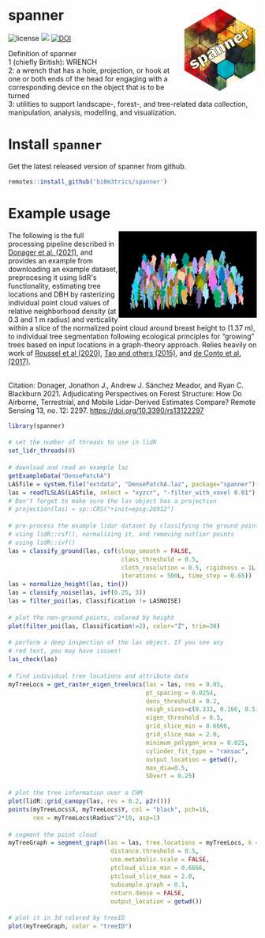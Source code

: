 # spanner <img src="https://github.com/bi0m3trics/spanner/blob/master/img/spanner_hex_logo.png" width="150" align="right"/>
![license](https://img.shields.io/badge/Licence-GPL--3-blue.svg) 
[![](https://www.r-pkg.org/badges/version/spanner)](https://cran.r-project.org/package=spanner)
[![DOI](https://zenodo.org/badge/DOI/10.5281/zenodo.4624277.svg)](https://doi.org/10.5281/zenodo.4624277)

Definition of spanner
<br/>1 (chiefly British): WRENCH
<br/>2: a wrench that has a hole, projection, or hook at one or both ends of the head for engaging with a corresponding device on the object that is to be turned
<br/>3: utilities to support landscape-, forest-, and tree-related data collection, manipulation, analysis, modelling, and visualization. 

# Install `spanner`

Get the latest released version of spanner from github.

```r
remotes::install_github('bi0m3trics/spanner')
```

# Example usage

<img align="right" height="175" src="./img/graph.gif">

The following is the full processing pipeline described in <a href="https://doi.org/10.3390/rs13122297">Donager et al. (2021)</a>, and provides an example from downloading an example dataset, preprocesing it using lidR's functionality, estimating tree locations and DBH by rasterizing individual point cloud values of relative neighborhood density (at 0.3 and 1 m radius) and verticality within a slice of the normalized point cloud around breast height to 
(1.37 m), to individual tree segmentation following ecological principles for “growing” trees based on input locations in a graph-theory approach. Relies heavily on work of <a href = "https://www.sciencedirect.com/science/article/pii/S0034425720304314">Roussel et al (2020)</a>, <a href="https://www.sciencedirect.com/science/article/abs/pii/S0924271615002373?via%3Dihub">Tao and others (2015)</a>, and <a href="https://www.sciencedirect.com/science/article/abs/pii/S0168169917301114?via%3Dihub">de Conto et al. (2017)</a>.<br/><br/>

Citation: Donager, Jonathon J., Andrew J. Sánchez Meador, and Ryan C. Blackburn 2021. Adjudicating Perspectives on Forest Structure: How Do Airborne, Terrestrial, and Mobile Lidar-Derived Estimates Compare? Remote Sensing 13, no. 12: 2297. https://doi.org/10.3390/rs13122297

```r
library(spanner)

# set the number of threads to use in lidR
set_lidr_threads(8)

# download and read an example laz
getExampleData("DensePatchA")
LASfile = system.file("extdata", "DensePatchA.laz", package="spanner")
las = readTLSLAS(LASfile, select = "xyzcr", "-filter_with_voxel 0.01")
# Don't forget to make sure the las object has a projection
# projection(las) = sp::CRS("+init=epsg:26912")

# pre-process the example lidar dataset by classifying the ground points
# using lidR::csf(), normalizing it, and removing outlier points 
# using lidR::ivf()
las = classify_ground(las, csf(sloop_smooth = FALSE, 
                                class_threshold = 0.5,
                                cloth_resolution = 0.5, rigidness = 1L, 
                                iterations = 500L, time_step = 0.65))
las = normalize_height(las, tin())
las = classify_noise(las, ivf(0.25, 3))
las = filter_poi(las, Classification != LASNOISE)

# plot the non-ground points, colored by height
plot(filter_poi(las, Classification!=2), color="Z", trim=30)

# perform a deep inspection of the las object. If you see any 
# red text, you may have issues!
las_check(las)

# find individual tree locations and attribute data
myTreeLocs = get_raster_eigen_treelocs(las = las, res = 0.05, 
                                       pt_spacing = 0.0254, 
                                       dens_threshold = 0.2, 
                                       neigh_sizes=c(0.333, 0.166, 0.5), 
                                       eigen_threshold = 0.5, 
                                       grid_slice_min = 0.6666, 
                                       grid_slice_max = 2.0,
                                       minimum_polygon_area = 0.025, 
                                       cylinder_fit_type = "ransac", 
                                       output_location = getwd(), 
                                       max_dia=0.5, 
                                       SDvert = 0.25)

# plot the tree information over a CHM
plot(lidR::grid_canopy(las, res = 0.2, p2r()))
points(myTreeLocs$X, myTreeLocs$Y, col = "black", pch=16, 
       cex = myTreeLocs$Radius^2*10, asp=1)

# segment the point cloud 
myTreeGraph = segment_graph(las = las, tree.locations = myTreeLocs, k = 50, 
                             distance.threshold = 0.5,
                             use.metabolic.scale = FALSE, 
                             ptcloud_slice_min = 0.6666,
                             ptcloud_slice_max = 2.0,
                             subsample.graph = 0.1, 
                             return.dense = FALSE,
                             output_location = getwd())

# plot it in 3d colored by treeID
plot(myTreeGraph, color = "treeID")
```
